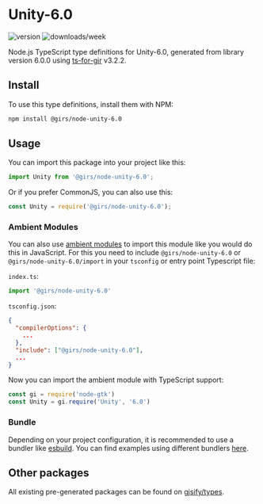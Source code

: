
# Unity-6.0

![version](https://img.shields.io/npm/v/@girs/node-unity-6.0)
![downloads/week](https://img.shields.io/npm/dw/@girs/node-unity-6.0)


Node.js TypeScript type definitions for Unity-6.0, generated from library version 6.0.0 using [ts-for-gir](https://github.com/gjsify/ts-for-gir) v3.2.2.


## Install

To use this type definitions, install them with NPM:
```bash
npm install @girs/node-unity-6.0
```

## Usage

You can import this package into your project like this:
```ts
import Unity from '@girs/node-unity-6.0';
```

Or if you prefer CommonJS, you can also use this:
```ts
const Unity = require('@girs/node-unity-6.0');
```

### Ambient Modules

You can also use [ambient modules](https://github.com/gjsify/ts-for-gir/tree/main/packages/cli#ambient-modules) to import this module like you would do this in JavaScript.
For this you need to include `@girs/node-unity-6.0` or `@girs/node-unity-6.0/import` in your `tsconfig` or entry point Typescript file:

`index.ts`:
```ts
import '@girs/node-unity-6.0'
```

`tsconfig.json`:
```json
{
  "compilerOptions": {
    ...
  },
  "include": ["@girs/node-unity-6.0"],
  ...
}
```

Now you can import the ambient module with TypeScript support: 

```ts
const gi = require('node-gtk')
const Unity = gi.require('Unity', '6.0')
```


### Bundle

Depending on your project configuration, it is recommended to use a bundler like [esbuild](https://esbuild.github.io/). You can find examples using different bundlers [here](https://github.com/gjsify/ts-for-gir/tree/main/examples).

## Other packages

All existing pre-generated packages can be found on [gjsify/types](https://github.com/gjsify/types).

